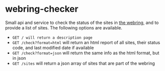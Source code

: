 # webring-checker

Small api and service to check the status of the sites in [the webring](https://webring.xxiivv.com), and to provide a list of sites. The following options are available.

  - `GET / will return a description page`
  - `GET /check?format=html` will return an html report of all sites, their status code, and last modified date if available
  - `GET /check?format=json` will return the same info as the html format, but in json
  - `GET /sites` will return a json array of sites that are part of the webring
